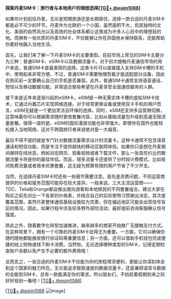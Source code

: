 **探索丹麦SIM卡：旅行者与本地用户的理想选择[[TG💪+ @esim1088](https://t.me/s/esim1088)]**

如果你计划前往丹麦，无论是短期旅游还是长期居住，选择一款合适的丹麦SIM卡都是必不可少的环节。丹麦作为北欧的一个小国，虽然面积不大，但其独特的文化、美丽的自然风光以及高效的社会体系都让这里成为许多人心目中的理想目的地。而拥有一张优质的丹麦SIM卡，不仅能够让你在异国他乡保持联系，还能帮助你更好地融入当地生活。

首先，让我们来了解一下丹麦SIM卡的主要类型。目前市场上常见的SIM卡主要分为三种：普通SIM卡、eSIM卡以及数据流量卡。对于初次接触丹麦通信市场的用户来说，普通SIM卡是最直观的选择。这类卡片可以直接插入支持SIM卡槽的手机中，使用起来非常方便。不过，普通SIM卡需要物理剪裁才能适配部分设备，因此在购买前一定要确认自己的手机是否兼容。此外，普通SIM卡通常支持语音通话、短信以及移动数据功能，非常适合那些希望在丹麦享受全面通信服务的人群。

接下来是近年来逐渐兴起的eSIM卡。eSIM是一种无需实体卡槽的虚拟SIM卡技术，它通过内置芯片实现网络连接。对于经常更换设备或使用双卡手机的用户而言，eSIM无疑是一个更加灵活且环保的选择。同时，eSIM还支持多运营商切换，这意味着你可以根据需求随时更改套餐内容，比如从基础流量包升级到高速无限流量套餐。值得一提的是，eSIM的国际漫游功能也非常强大，即使你在国外也能轻松接入当地网络，这对于跨国旅行者来说绝对是一大福音。

最后不得不提的就是专门针对数据流量需求设计的流量卡。这种卡通常不包含语音通话和短信功能，而是专注于提供超快的移动互联网体验。如果你只是想在丹麦期间保持在线状态，例如浏览网页、观看视频或者下载文件，那么一张高性价比的数据流量卡将是你的最佳伴侣。而且，很多流量卡还提供了分时段计费模式，比如夜间免费流量或者周末优惠套餐，这无疑为预算有限的用户节省了不少开支。

当然，在选择丹麦SIM卡时还有一些细节需要注意。首先是资费问题，不同运营商提供的价格和服务范围可能存在较大差异。一般来说，三大主流运营商——TDC、Telia和Orange都会推出面向游客和本地居民的不同套餐组合。建议大家在购买之前先对比一下各家的价格表，并结合自己的实际使用习惯做出决定。其次是覆盖范围，虽然丹麦整体通信基础设施较为完善，但在偏远地区可能会出现信号盲区的情况。因此，如果行程中涉及较多野外探险活动，最好提前咨询客服确认信号强度。

除此之外，随着数字化转型加速推进，越来越多的商家开始推广无接触支付方式。在这种背景下，拥有一个可靠的丹麦SIM卡显得尤为重要。一方面，它可以确保你随时随地都能接收银行验证码等重要信息；另一方面，还可以借助手机钱包完成便捷的线上购物或线下刷卡消费。当然啦，无论选择哪种类型的SIM卡，记得定期检查账户余额以免产生不必要的额外费用哦！

总而言之，一张合适的丹麦SIM卡不仅能为你的旅程增添便利，更能让你深刻体会到这个国家的魅力所在。无论是追求极致速度的数据流量卡，还是兼顾语音与数据的全能型SIM卡，总有一款能满足你的需求。所以朋友们，不妨趁着假期到来之际好好规划一番吧！[[TG💪+ @esim1088](https://t.me/s/esim1088)]

[[TG💪+ @esim1088](https://t.me/s/esim1088) ![Image](https://i.postimg.cc/4NQfJmqS/Snipaste-2025-05-13-00-14-12.png)]